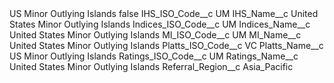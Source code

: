 <?xml version="1.0" encoding="UTF-8"?>
<CustomMetadata xmlns="http://soap.sforce.com/2006/04/metadata" xmlns:xsi="http://www.w3.org/2001/XMLSchema-instance" xmlns:xsd="http://www.w3.org/2001/XMLSchema">
    <label>US Minor Outlying Islands</label>
    <protected>false</protected>
    <values>
        <field>IHS_ISO_Code__c</field>
        <value xsi:type="xsd:string">UM</value>
    </values>
    <values>
        <field>IHS_Name__c</field>
        <value xsi:type="xsd:string">United States Minor Outlying Islands</value>
    </values>
    <values>
        <field>Indices_ISO_Code__c</field>
        <value xsi:type="xsd:string">UM</value>
    </values>
    <values>
        <field>Indices_Name__c</field>
        <value xsi:type="xsd:string">United States Minor Outlying Islands</value>
    </values>
    <values>
        <field>MI_ISO_Code__c</field>
        <value xsi:type="xsd:string">UM</value>
    </values>
    <values>
        <field>MI_Name__c</field>
        <value xsi:type="xsd:string">United States Minor Outlying Islands</value>
    </values>
    <values>
        <field>Platts_ISO_Code__c</field>
        <value xsi:type="xsd:string">VC</value>
    </values>
    <values>
        <field>Platts_Name__c</field>
        <value xsi:type="xsd:string">US Minor Outlying Islands</value>
    </values>
    <values>
        <field>Ratings_ISO_Code__c</field>
        <value xsi:type="xsd:string">UM</value>
    </values>
    <values>
        <field>Ratings_Name__c</field>
        <value xsi:type="xsd:string">United States Minor Outlying Islands</value>
    </values>
    <values>
        <field>Referral_Region__c</field>
        <value xsi:type="xsd:string">Asia_Pacific</value>
    </values>
</CustomMetadata>
